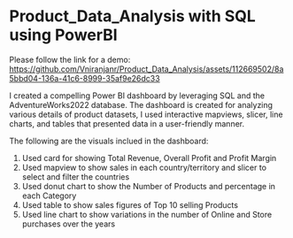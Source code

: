 # Product_Data_Analysis with SQL using PowerBI 
Please follow the link for a demo: 
https://github.com/Vniranjanr/Product_Data_Analysis/assets/112669502/8a5bbd04-136a-41c6-8999-35af9e26dc33

I created a compelling Power BI dashboard by leveraging SQL and the AdventureWorks2022 database. The dashboard is created for analyzing various details of product datasets, 
I used interactive mapviews, slicer, line charts, and tables that presented data in a user-friendly manner.

The following are the visuals inclued in the dashboard:
1. Used card for showing Total Revenue, Overall Profit and Profit Margin
2. Used mapview to show sales in each country/territory and slicer to select and filter the countries
3. Used donut chart to show the Number of Products and percentage in each Category
4. Used table to show sales figures of Top 10 selling Products
5. Used line chart to show variations in the number of Online and Store purchases over the years

  
